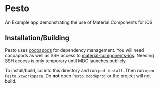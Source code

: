 # Pesto

An Example app demonstrating the use of Material Components for iOS

## Installation/Building

Pesto uses [cocoapods](https://cocoapods.org/) for dependency
management. You will need cocoapods as well as SSH access to
[material-components-ios](https://github.com/material-components/material-components-ios).
Needing SSH access is only temporary until MDC launches publicly.

To install/build, cd into this directory and run `pod install`.
Then run `open Pesto.xcworkspace`. Do **not** open `Pesto.xcodeproj`
or the project will not build.

